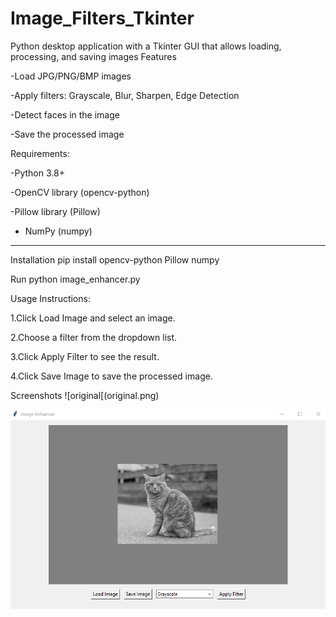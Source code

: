 # Image_Filters_Tkinter
Python desktop application with a Tkinter GUI that allows loading, processing, and saving images
Features

-Load JPG/PNG/BMP images

-Apply filters: Grayscale, Blur, Sharpen, Edge Detection

-Detect faces in the image

-Save the processed image

Requirements:

-Python 3.8+

-OpenCV library (opencv-python)

-Pillow library (Pillow)

- NumPy (numpy)
---
Installation
pip install opencv-python Pillow numpy

Run
python image_enhancer.py

Usage Instructions:

1.Click Load Image and select an image.

2.Choose a filter from the dropdown list.

3.Click Apply Filter to see the result.

4.Click Save Image to save the processed image.

Screenshots
![original[(original.png)

![new](gray.png)
